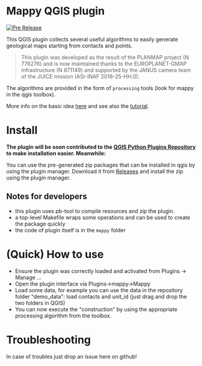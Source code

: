 # Mappy QGIS plugin

[![Pre Release](https://github.com/europlanet-gmap/mappy/actions/workflows/pre-release.yml/badge.svg)](https://github.com/europlanet-gmap/mappy/actions/workflows/pre-release.yml)

This QGIS plugin collects several useful algorithms to easily generate geological 
maps starting from contacts and points. 

> This plugin was developed as the result of the PLANMAP project (N 776276) and is now maintained thanks to the
> EUROPLANET-GMAP infrastructure (N 871149) and supported by the JANUS camera team of the JUICE mission (ASI-INAF 2018-25-HH.0). 

The algorithms are provided in the form of ```processing``` tools (look for mappy in the qgis toolbox). 

More info on the basic idea [here](documents/README.md) and see also the [tutorial](documents/mappy.md).


# Install

**The plugin will be soon contributed to the [QGIS Python Plugins Repository](https://plugins.qgis.org/plugins/) 
to make installation easier. Meanwhile:**

You can use the pre-generated zip packages that can be installed in qgis by using the plugin manager.
Download it from [Releases](https://github.com/europlanet-gmap/mappy/releases) and install the zip using the plugin manager.


## Notes for developers

- this plugin uses pb-tool to compile resources and zip the plugin.
- a top-level Makefile wraps some operations and can be used to create the package quickly
- the code of plugin itself is in the ```mappy``` folder


# (Quick) How to use

- Ensure the plugin was correctly loaded and activated from Plugins -> Manage ...
- Open the plugin interface via Plugins->mappy->Mappy
- Load some data, for example you can use the data in the repository folder "demo_data": load contacts and unit_id 
  (just drag and drop the two folders in QGIS)
- You can now execute the "construction" by using the appropriate processing algorithm from the toolbox.

# Troubleshooting

In case of troubles just drop an issue here on github!
